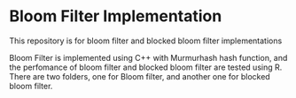 # Bloom Filter Implementation
This repository is for bloom filter and blocked bloom filter implementations

Bloom Filter is implemented using C++ with Murmurhash hash function, and the perfomance of bloom filter and blocked bloom filter are tested using R. 
There are two folders, one for Bloom filter, and another one for blocked bloom filter. 
